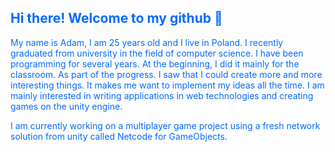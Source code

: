 ## <span style="color:#006aff">Hi there! Welcome to my github 🙋

<span style="color:#006aff">My name is Adam, I am 25 years old and I live in Poland. I recently graduated from university in the field of computer science. I have been programming for several years. At the beginning, I did it mainly for the classroom. As part of the progress. I saw that I could create more and more interesting things. It makes me want to implement my ideas all the time. I am mainly interested in writing applications in web technologies and creating games on the unity engine.


<span style="color:#006aff">I am currently working on a multiplayer game project using a fresh network solution from unity called Netcode for GameObjects.


